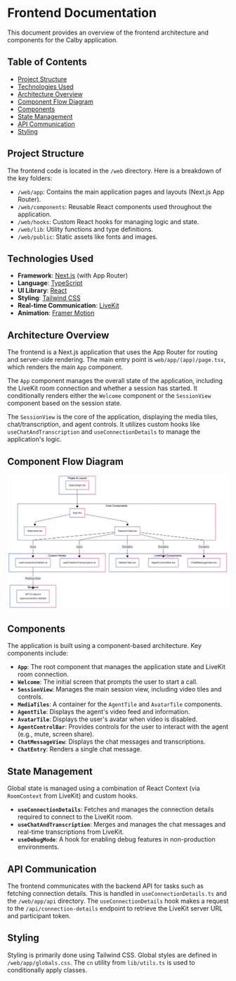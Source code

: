 # Frontend Documentation

This document provides an overview of the frontend architecture and components for the Calby application.

## Table of Contents

- [Project Structure](#project-structure)
- [Technologies Used](#technologies-used)
- [Architecture Overview](#architecture-overview)
- [Component Flow Diagram](#component-flow-diagram)
- [Components](#components)
- [State Management](#state-management)
- [API Communication](#api-communication)
- [Styling](#styling)

## Project Structure

The frontend code is located in the `/web` directory. Here is a breakdown of the key folders:

- `/web/app`: Contains the main application pages and layouts (Next.js App Router).
- `/web/components`: Reusable React components used throughout the application.
- `/web/hooks`: Custom React hooks for managing logic and state.
- `/web/lib`: Utility functions and type definitions.
- `/web/public`: Static assets like fonts and images.

## Technologies Used

- **Framework**: [Next.js](https://nextjs.org/) (with App Router)
- **Language**: [TypeScript](https://www.typescriptlang.org/)
- **UI Library**: [React](https://reactjs.org/)
- **Styling**: [Tailwind CSS](https://tailwindcss.com/)
- **Real-time Communication**: [LiveKit](https://livekit.io/)
- **Animation**: [Framer Motion](https://www.framer.com/motion/)

## Architecture Overview

The frontend is a Next.js application that uses the App Router for routing and server-side rendering. The main entry point is `web/app/(app)/page.tsx`, which renders the main `App` component.

The `App` component manages the overall state of the application, including the LiveKit room connection and whether a session has started. It conditionally renders either the `Welcome` component or the `SessionView` component based on the session state.

The `SessionView` is the core of the application, displaying the media tiles, chat/transcription, and agent controls. It utilizes custom hooks like `useChatAndTranscription` and `useConnectionDetails` to manage the application's logic.

## Component Flow Diagram

![Component Architecture](../assets/web_architecture.png)

## Components

The application is built using a component-based architecture. Key components include:

- **`App`**: The root component that manages the application state and LiveKit room connection.
- **`Welcome`**: The initial screen that prompts the user to start a call.
- **`SessionView`**: Manages the main session view, including video tiles and controls.
- **`MediaTiles`**: A container for the `AgentTile` and `AvatarTile` components.
- **`AgentTile`**: Displays the agent's video feed and information.
- **`AvatarTile`**: Displays the user's avatar when video is disabled.
- **`AgentControlBar`**: Provides controls for the user to interact with the agent (e.g., mute, screen share).
- **`ChatMessageView`**: Displays the chat messages and transcriptions.
- **`ChatEntry`**: Renders a single chat message.

## State Management

Global state is managed using a combination of React Context (via `RoomContext` from LiveKit) and custom hooks.

- **`useConnectionDetails`**: Fetches and manages the connection details required to connect to the LiveKit room.
- **`useChatAndTranscription`**: Merges and manages the chat messages and real-time transcriptions from LiveKit.
- **`useDebugMode`**: A hook for enabling debug features in non-production environments.

## API Communication

The frontend communicates with the backend API for tasks such as fetching connection details. This is handled in `useConnectionDetails.ts` and the `/web/app/api` directory. The `useConnectionDetails` hook makes a request to the `/api/connection-details` endpoint to retrieve the LiveKit server URL and participant token.

## Styling

Styling is primarily done using Tailwind CSS. Global styles are defined in `/web/app/globals.css`. The `cn` utility from `lib/utils.ts` is used to conditionally apply classes.
